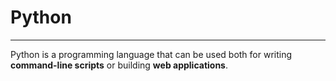 # Python

---

Python is a programming language that can be used both for writing **command-line scripts** or building **web applications**.
